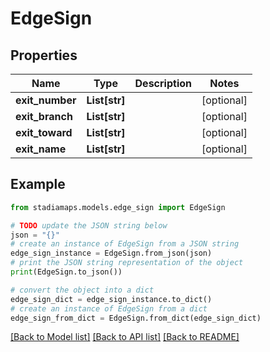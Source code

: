 # EdgeSign


## Properties

Name | Type | Description | Notes
------------ | ------------- | ------------- | -------------
**exit_number** | **List[str]** |  | [optional] 
**exit_branch** | **List[str]** |  | [optional] 
**exit_toward** | **List[str]** |  | [optional] 
**exit_name** | **List[str]** |  | [optional] 

## Example

```python
from stadiamaps.models.edge_sign import EdgeSign

# TODO update the JSON string below
json = "{}"
# create an instance of EdgeSign from a JSON string
edge_sign_instance = EdgeSign.from_json(json)
# print the JSON string representation of the object
print(EdgeSign.to_json())

# convert the object into a dict
edge_sign_dict = edge_sign_instance.to_dict()
# create an instance of EdgeSign from a dict
edge_sign_from_dict = EdgeSign.from_dict(edge_sign_dict)
```
[[Back to Model list]](../README.md#documentation-for-models) [[Back to API list]](../README.md#documentation-for-api-endpoints) [[Back to README]](../README.md)


